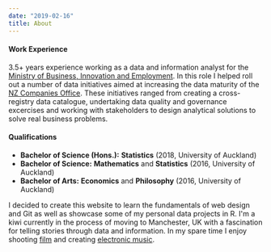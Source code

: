 ```yaml
---
date: "2019-02-16"
title: About
---
```


#### Work Experience
3.5+ years experience working as a data and information analyst for the [Ministry of Business, Innovation and Employment](https://www.mbie.govt.nz/). In this role I helped roll out a number of data initiatives aimed at increasing the data maturity of the [NZ Companies Office](https://www.companiesoffice.govt.nz/data-services/). These initiatives ranged from creating a cross-registry data catalogue, undertaking data quality and governance excercises and working with stakeholders to design analytical solutions to solve real business problems.

#### Qualifications
* **Bachelor of Science (Hons.):** **Statistics** (2018, University of Auckland)
* **Bachelor of Science:** **Mathematics** and **Statistics** (2016, University of Auckland)
* **Bachelor of Arts:** **Economics** and **Philosophy** (2016, University of Auckland)

I decided to create this website to learn the fundamentals of web design and Git as well as showcase some of my personal data projects in R. I'm a kiwi currently in the process of moving to Manchester, UK with a fascination for telling stories through data and information. In my spare time I enjoy shooting [film](/2019/02/16/film-photos/) and creating [electronic music](https://soundcloud.com/gusnwes).
